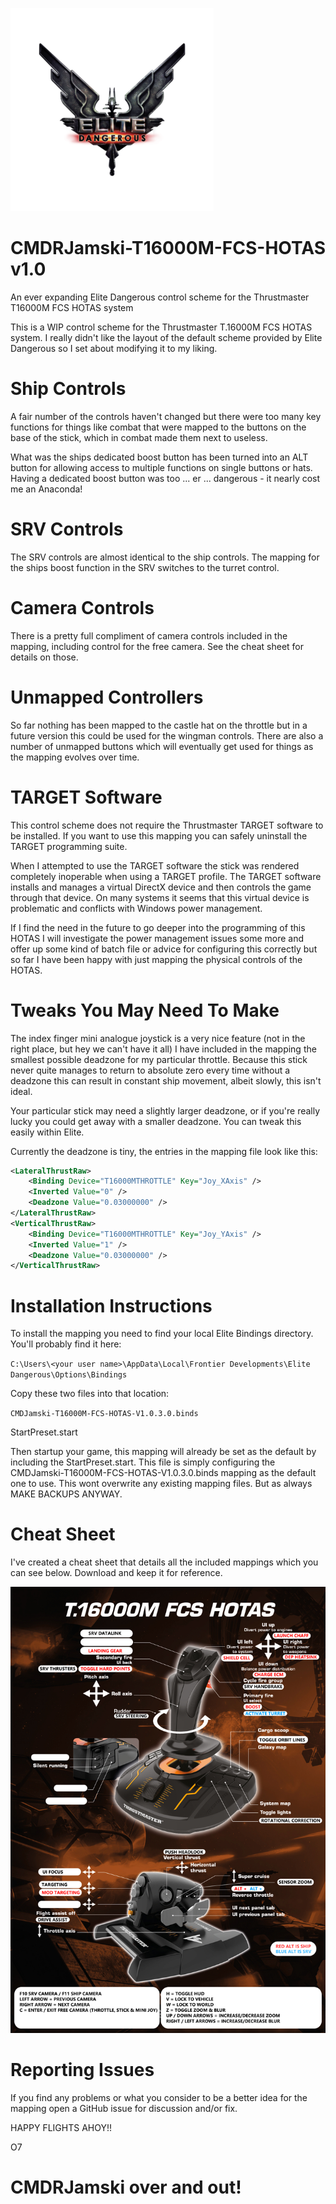 ![Elite logo](elitelogo.png?raw=true)
# CMDRJamski-T16000M-FCS-HOTAS v1.0
An ever expanding Elite Dangerous control scheme for the Thrustmaster T16000M FCS HOTAS system

This is a WIP control scheme for the Thrustmaster T.16000M FCS HOTAS system.  I really didn't like the layout of the default scheme provided by Elite Dangerous so I set about modifying it to my liking.

# Ship Controls

A fair number of the controls haven't changed but there were too many key functions for things like combat that were mapped to the buttons on the base of the stick, which in combat made them next to useless.

What was the ships dedicated boost button has been turned into an ALT button for allowing access to multiple functions on single buttons or hats.  Having a dedicated boost button was too ... er ... dangerous - it nearly cost me an Anaconda!

# SRV Controls

The SRV controls are almost identical to the ship controls.  The mapping for the ships boost function in the SRV switches to the turret control.

# Camera Controls

There is a pretty full compliment of camera controls included in the mapping, including control for the free camera.  See the cheat sheet for details on those.

# Unmapped Controllers

So far nothing has been mapped to the castle hat on the throttle but in a future version this could be used for the wingman controls.  There are also a number of unmapped buttons which will eventually get used for things as the mapping evolves over time.

# TARGET Software

This control scheme does not require the Thrustmaster TARGET software to be installed.  If you want to use this mapping you can safely uninstall the TARGET programming suite.

When I attempted to use the TARGET software the stick was rendered completely inoperable when using a TARGET profile.  The TARGET software installs and manages a virtual DirectX device and then controls the game through that device.  On many systems it seems that this virtual device is problematic and conflicts with Windows power management.

If I find the need in the future to go deeper into the programming of this HOTAS I will investigate the power management issues some more and offer up some kind of batch file or advice for configuring this correctly but so far I have been happy with just  mapping the physical controls of the HOTAS.

# Tweaks You May Need To Make

The index finger mini analogue joystick is a very nice feature (not in the right place, but hey we can't have it all) I have included in the mapping the smallest possible deadzone for my particular throttle.  Because this stick never quite manages to return to absolute zero every time without a deadzone this can result in constant ship movement, albeit slowly, this isn't ideal.

Your particular stick may need a slightly larger deadzone, or if you're really lucky you could get away with a smaller deadzone.  You can tweak this easily within Elite.

Currently the deadzone is tiny, the entries in the mapping file look like this:

```xml
<LateralThrustRaw>
	<Binding Device="T16000MTHROTTLE" Key="Joy_XAxis" />
	<Inverted Value="0" />
	<Deadzone Value="0.03000000" />
</LateralThrustRaw>
<VerticalThrustRaw>
	<Binding Device="T16000MTHROTTLE" Key="Joy_YAxis" />
	<Inverted Value="1" />
	<Deadzone Value="0.03000000" />
</VerticalThrustRaw>
```

# Installation Instructions

To install the mapping you need to find your local Elite Bindings directory.  You'll probably find it here:

`C:\Users\<your user name>\AppData\Local\Frontier Developments\Elite Dangerous\Options\Bindings`

Copy these two files into that location:

`CMDJamski-T16000M-FCS-HOTAS-V1.0.3.0.binds`

StartPreset.start

Then startup your game, this mapping will already be set as the default by including the StartPreset.start.  This file is simply configuring the CMDJamski-T16000M-FCS-HOTAS-V1.0.3.0.binds mapping as the default one to use.  This wont overwrite any existing mapping files.  But as always MAKE BACKUPS ANYWAY.

# Cheat Sheet

I've created a cheat sheet that details all the included mappings which you can see below.  Download and keep it for reference.

![Cheat Sheet](CMDRJamski-TM-FCS-CheatSheet.png?raw=true "Cheat Sheet")

# Reporting Issues

If you find any problems or what you consider to be a better idea for the mapping open a GitHub issue for discussion and/or fix.

HAPPY FLIGHTS AHOY!!

O7

# CMDRJamski over and out!